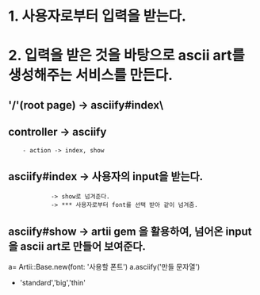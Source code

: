 # 1. 사용자로부터 입력을 받는다.
# 2. 입력을 받은 것을 바탕으로 ascii art를 생성해주는 서비스를 만든다.


## '/'(root page) -> asciify#index\
## controller -> asciify 
        - action -> index, show
        
## asciify#index -> 사용자의 input을 받는다.
                -> show로 넘겨준다.
                -> *** 사용자로부터 font를 선택 받아 같이 넘겨줌.
                
## asciify#show -> artii gem 을 활용하여, 넘어온 input을 ascii art로 만들어 보여준다.

a= Artii::Base.new(font: '사용할 폰트')
a.asciify('만들 문자열')

- 'standard','big','thin'